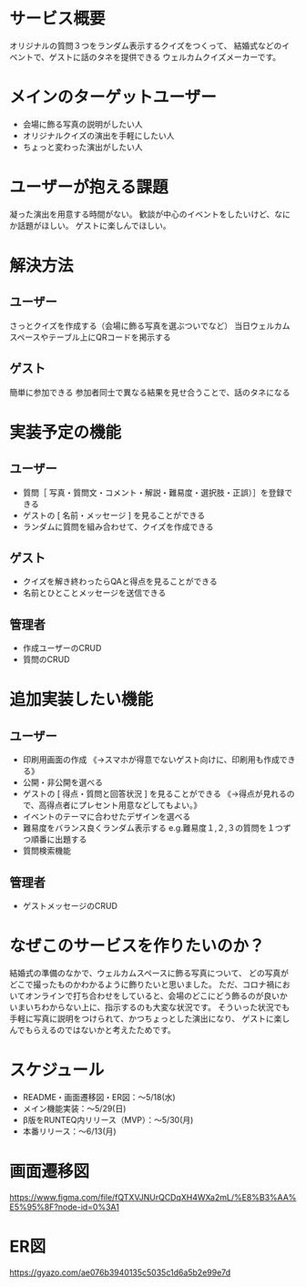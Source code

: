 # サービス概要
オリジナルの質問３つをランダム表示するクイズをつくって、
結婚式などのイベントで、ゲストに話のタネを提供できる
ウェルカムクイズメーカーです。

# メインのターゲットユーザー
- 会場に飾る写真の説明がしたい人
- オリジナルクイズの演出を手軽にしたい人
- ちょっと変わった演出がしたい人

# ユーザーが抱える課題
凝った演出を用意する時間がない。
歓談が中心のイベントをしたいけど、なにか話題がほしい。
ゲストに楽しんでほしい。

# 解決方法
## ユーザー
さっとクイズを作成する（会場に飾る写真を選ぶついでなど）
当日ウェルカムスペースやテーブル上にQRコードを掲示する

## ゲスト
簡単に参加できる
参加者同士で異なる結果を見せ合うことで、話のタネになる

# 実装予定の機能
## ユーザー
- 質問［ 写真・質問文・コメント・解説・難易度・選択肢・正誤）］を登録できる
- ゲストの [ 名前・メッセージ ] を見ることができる
- ランダムに質問を組み合わせて、クイズを作成できる

## ゲスト
- クイズを解き終わったらQAと得点を見ることができる
- 名前とひとことメッセージを送信できる

## 管理者
- 作成ユーザーのCRUD
- 質問のCRUD

# 追加実装したい機能
## ユーザー
- 印刷用画面の作成
  《→スマホが得意でないゲスト向けに、印刷用も作成できる》
- 公開・非公開を選べる
- ゲストの [ 得点・質問と回答状況 ] を見ることができる
  《→得点が見れるので、高得点者にプレセント用意などしてもよい。》
- イベントのテーマに合わせたデザインを選べる
- 難易度をバランス良くランダム表示する
  e.g.難易度１,２,３の質問を１つずつ順番に出題する
- 質問検索機能

## 管理者
- ゲストメッセージのCRUD

# なぜこのサービスを作りたいのか？
結婚式の準備のなかで、ウェルカムスペースに飾る写真について、
どの写真がどこで撮ったものかわかるように飾りたいと思いました。
ただ、コロナ禍においてオンラインで打ち合わせをしていると、会場のどこにどう飾るのが良いか
いまいちわからない上に、指示するのも大変な状況です。
そういった状況でも手軽に写真に説明をつけられて、かつちょっとした演出になり、
ゲストに楽しんでもらえるのではないかと考えたためです。

# スケジュール
- README・画面遷移図・ER図：〜5/18(水)
- メイン機能実装：〜5/29(日)
- β版をRUNTEQ内リリース（MVP）：〜5/30(月)
- 本番リリース：〜6/13(月)

# 画面遷移図
https://www.figma.com/file/fQTXVJNUrQCDqXH4WXa2mL/%E8%B3%AA%E5%95%8F?node-id=0%3A1

# ER図
https://gyazo.com/ae076b3940135c5035c1d6a5b2e99e7d
